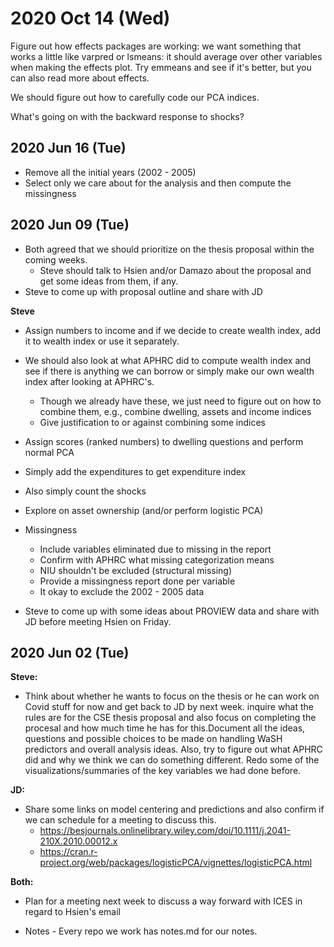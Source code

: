 
2020 Oct 14 (Wed)
=================

Figure out how effects packages are working: we want something that works a little like varpred or lsmeans: it should average over other variables when making the effects plot. Try emmeans and see if it's better, but you can also read more about effects.

We should figure out how to carefully code our PCA indices.

What's going on with the backward response to shocks?

2020 Jun 16 (Tue)
----------------------------------------------------------------------

- Remove all the initial years (2002 - 2005)
- Select only we care about for the analysis and then compute the missingness


2020 Jun 09 (Tue)
----------------------------------------------------------------------

- Both agreed that we should prioritize on the thesis proposal within the coming weeks.
	- Steve should talk to Hsien and/or Damazo about the proposal and get some ideas from them, if any.
- Steve to come up with proposal outline and share with JD

**Steve** 

- Assign numbers to income and if we decide to create wealth index, add it to wealth index or use it separately.
- We should also look at what APHRC did to compute wealth index and see if there is anything we can borrow or simply make our own wealth index after looking at APHRC's.
	- Though we already have these, we just need to figure out on how to combine them, e.g., combine dwelling, assets and income indices 
	- Give justification to or against combining some indices
- Assign scores (ranked numbers) to dwelling questions and perform normal PCA
- Simply add the expenditures to get expenditure index
- Also simply count the shocks
- Explore on asset ownership (and/or perform logistic PCA)

- Missingness
	- Include variables eliminated due to missing in the report
	- Confirm with APHRC what missing categorization means
	- NIU shouldn't be excluded (structural missing)
	- Provide a missingness report done per variable
	- It okay to exclude the 2002 - 2005 data

- Steve to come up with some ideas about PROVIEW data and share with JD before meeting Hsien on Friday.



2020 Jun 02 (Tue)
----------------------------------------------------------------------
**Steve:**

- Think about whether he wants to focus on the thesis or he can work on Covid stuff for now and get back to JD by next week. inquire what the rules are for the CSE thesis proposal and also focus on completing the procesal and how much time he has for this.Document all the ideas, questions and possible choices to be made on handling WaSH predictors and overall analysis ideas. Also, try to figure out what APHRC did and why we think we can do something different. Redo some of the visualizations/summaries of the key variables we had done before.


**JD:**

- Share some links on model centering and predictions and also confirm if we can schedule for a meeting to discuss this.
	* https://besjournals.onlinelibrary.wiley.com/doi/10.1111/j.2041-210X.2010.00012.x
	* https://cran.r-project.org/web/packages/logisticPCA/vignettes/logisticPCA.html

**Both:**

- Plan for a meeting next week to discuss a way forward with ICES in regard to Hsien's email

- Notes - Every repo we work has notes.md for our notes.
